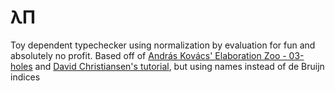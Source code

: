 # λΠ

Toy dependent typechecker using normalization by evaluation for fun and
absolutely no profit. Based off of [András Kovács' Elaboration Zoo -
03-holes](https://github.com/AndrasKovacs/elaboration-zoo/) and [David
Christiansen's tutorial](https://davidchristiansen.dk/tutorials/nbe/), but using
names instead of de Bruijn indices
